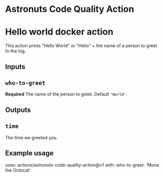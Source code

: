 # Astronuts Code Quality Action

# Hello world docker action

This action prints "Hello World" or "Hello" + the name of a person to greet to the log.

## Inputs

## `who-to-greet`

**Required** The name of the person to greet. Default `"World"`.

## Outputs

## `time`

The time we greeted you.

## Example usage

uses: actions/astronuts-code-quality-action@v1
with:
  who-to-greet: 'Mona the Octocat'


